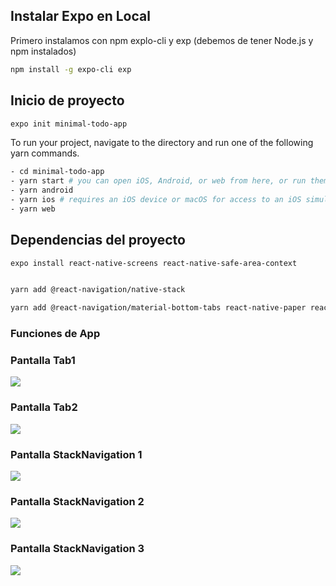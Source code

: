 
## Instalar Expo en Local

Primero instalamos con npm explo-cli y exp (debemos de tener Node.js y npm instalados)
```bash
npm install -g expo-cli exp
```


## Inicio de proyecto
```bash
expo init minimal-todo-app
```

To run your project, navigate to the directory and run one of the following yarn commands.

```bash
- cd minimal-todo-app
- yarn start # you can open iOS, Android, or web from here, or run them directly with the commands below.
- yarn android
- yarn ios # requires an iOS device or macOS for access to an iOS simulator
- yarn web
```

## Dependencias del proyecto
```bash
expo install react-native-screens react-native-safe-area-context


yarn add @react-navigation/native-stack

yarn add @react-navigation/material-bottom-tabs react-native-paper react-native-vector-icons
```

### Funciones de App


### Pantalla Tab1
![](img/IMG_0026.PNG)

### Pantalla Tab2
![](img/IMG_0027.PNG)

### Pantalla StackNavigation 1
![](img/IMG_0028.PNG)

### Pantalla StackNavigation 2
![](img/IMG_0029.PNG)

### Pantalla StackNavigation 3
![](img/IMG_0030.PNG)
